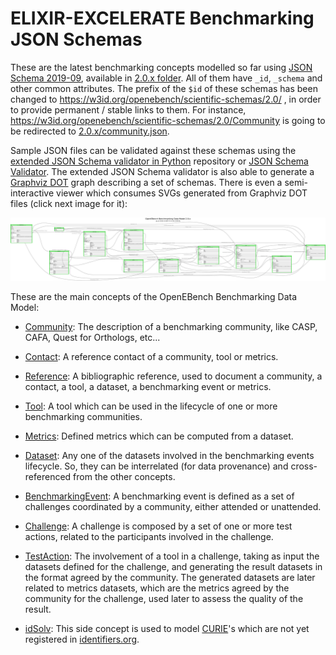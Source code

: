 # ELIXIR-EXCELERATE Benchmarking JSON Schemas

These are the latest benchmarking concepts modelled so far using [JSON Schema 2019-09](https://json-schema.org/draft/2019-09/json-schema-core.html), available in [2.0.x folder](2.0.x). All of them have `_id`, `_schema` and other common attributes. The prefix of the `$id` of these schemas has been changed to https://w3id.org/openebench/scientific-schemas/2.0/ , in order to provide permanent / stable links to them. For instance, https://w3id.org/openebench/scientific-schemas/2.0/Community is going to be redirected to [2.0.x/community.json](2.0.x/community.json).

Sample JSON files can be validated against these schemas using the [extended JSON Schema validator in Python](https://pypi.org/project/extended-json-schema-validator/) repository or [JSON Schema Validator](http://www.jsonschemavalidator.net/). The extended JSON Schema validator is also able to generate a [Graphviz DOT](https://graphviz.org/doc/info/lang.html) graph describing a set of schemas. There is even a semi-interactive viewer which consumes SVGs generated from Graphviz DOT files (click next image for it):

[![Benchmarking JSON Schema 2.0.x](openebench-bdm-2.0.x.dot.png "Benchmarking JSON Schema 2.0.x")](https://inab.github.io/responsive.graphviz.svg/openebench-bdm-2.0.x.html)

These are the main concepts of the OpenEBench Benchmarking Data Model:

* [Community](2.0.x/community.json): The description of a benchmarking community, like CASP, CAFA, Quest for Orthologs, etc...

* [Contact](2.0.x/contact.json): A reference contact of a community, tool or metrics.

* [Reference](2.0.x/reference.json): A bibliographic reference, used to document a community, a contact, a tool, a dataset, a benchmarking event or metrics.

* [Tool](2.0.x/tool.json): A tool which can be used in the lifecycle of one or more benchmarking communities.

* [Metrics](2.0.x/metrics.json): Defined metrics which can be computed from a dataset.

* [Dataset](2.0.x/dataset.json): Any one of the datasets involved in the benchmarking events lifecycle. So, they can be interrelated (for data provenance) and cross-referenced from the other concepts.

* [BenchmarkingEvent](2.0.x/benchmarkingEvent.json): A benchmarking event is defined as a set of challenges coordinated by a community, either attended or unattended.

* [Challenge](2.0.x/challenge.json): A challenge is composed by a set of one or more test actions, related to the participants involved in the challenge.

* [TestAction](2.0.x/testAction.json): The involvement of a tool in a challenge, taking as input the datasets defined for the challenge, and generating the result datasets in the format agreed by the community. The generated datasets are later related to metrics datasets, which are the metrics agreed by the community for the challenge, used later to assess the quality of the result.

* [idSolv](2.0.x/idsolv.json): This side concept is used to model [CURIE](https://en.wikipedia.org/wiki/CURIE)'s which are not yet registered in [identifiers.org](https://identifiers.org).
